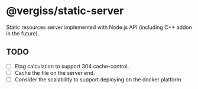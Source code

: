 # @vergiss/static-server

Static resources server implemented with Node.js API (including C++ addon in the future).

## TODO

- [ ] Etag calculation to support 304 cache-control.
- [ ] Cache the file on the server end.
- [ ] Consider the scalability to support deploying on the docker platform.
